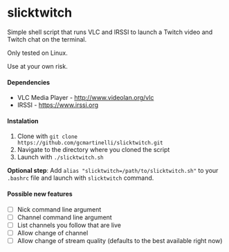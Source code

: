 # slicktwitch

Simple shell script that runs VLC and IRSSI to launch a Twitch video and Twitch chat on the terminal.

Only tested on Linux.

Use at your own risk.

#### Dependencies
* VLC Media Player - http://www.videolan.org/vlc
* IRSSI - https://www.irssi.org

#### Instalation
1. Clone with `git clone https://github.com/gcmartinelli/slicktwitch.git`
2. Navigate to the directory where you cloned the script
3. Launch with `./slicktwitch.sh`

**Optional step**: Add `alias "slicktwitch=/path/to/slicktwitch.sh"` to your `.bashrc` file and launch with `slicktwitch` command.

#### Possible new features
- [ ] Nick command line argument
- [ ] Channel command line argument
- [ ] List channels you follow that are live
- [ ] Allow change of channel
- [ ] Allow change of stream quality (defaults to the best available right now)

